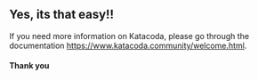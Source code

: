## Yes, its that easy!!

If you need more information on Katacoda, please go through the documentation https://www.katacoda.community/welcome.html.

#### Thank you
